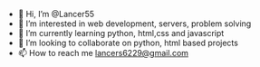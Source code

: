- 👋 Hi, I’m @Lancer55
- 👀 I’m interested in web development, servers, problem solving
- 🌱 I’m currently learning python, html,css and javascript
- 💞️ I’m looking to collaborate on python, html based projects
- 📫 How to reach me lancers6229@gmail.com

<!---
Lancer55/Lancer55 is a ✨ special ✨ repository because its `README.md` (this file) appears on your GitHub profile.
You can click the Preview link to take a look at your changes.
--->
